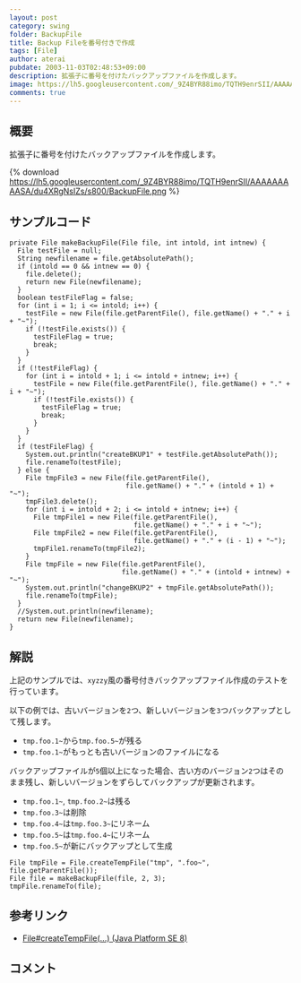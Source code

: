 ```yaml
---
layout: post
category: swing
folder: BackupFile
title: Backup Fileを番号付きで作成
tags: [File]
author: aterai
pubdate: 2003-11-03T02:48:53+09:00
description: 拡張子に番号を付けたバックアップファイルを作成します。
image: https://lh5.googleusercontent.com/_9Z4BYR88imo/TQTH9enrSII/AAAAAAAAASA/du4XRgNsIZs/s800/BackupFile.png
comments: true
---
```

## 概要
拡張子に番号を付けたバックアップファイルを作成します。

{% download https://lh5.googleusercontent.com/_9Z4BYR88imo/TQTH9enrSII/AAAAAAAAASA/du4XRgNsIZs/s800/BackupFile.png %}

## サンプルコード
<pre class="prettyprint"><code>private File makeBackupFile(File file, int intold, int intnew) {
  File testFile = null;
  String newfilename = file.getAbsolutePath();
  if (intold == 0 &amp;&amp; intnew == 0) {
    file.delete();
    return new File(newfilename);
  }
  boolean testFileFlag = false;
  for (int i = 1; i &lt;= intold; i++) {
    testFile = new File(file.getParentFile(), file.getName() + "." + i + "~");
    if (!testFile.exists()) {
      testFileFlag = true;
      break;
    }
  }
  if (!testFileFlag) {
    for (int i = intold + 1; i &lt;= intold + intnew; i++) {
      testFile = new File(file.getParentFile(), file.getName() + "." + i + "~");
      if (!testFile.exists()) {
        testFileFlag = true;
        break;
      }
    }
  }
  if (testFileFlag) {
    System.out.println("createBKUP1" + testFile.getAbsolutePath());
    file.renameTo(testFile);
  } else {
    File tmpFile3 = new File(file.getParentFile(),
                             file.getName() + "." + (intold + 1) + "~");
    tmpFile3.delete();
    for (int i = intold + 2; i &lt;= intold + intnew; i++) {
      File tmpFile1 = new File(file.getParentFile(),
                               file.getName() + "." + i + "~");
      File tmpFile2 = new File(file.getParentFile(),
                               file.getName() + "." + (i - 1) + "~");
      tmpFile1.renameTo(tmpFile2);
    }
    File tmpFile = new File(file.getParentFile(),
                            file.getName() + "." + (intold + intnew) + "~");
    System.out.println("changeBKUP2" + tmpFile.getAbsolutePath());
    file.renameTo(tmpFile);
  }
  //System.out.println(newfilename);
  return new File(newfilename);
}
</code></pre>

## 解説
上記のサンプルでは、`xyzzy`風の番号付きバックアップファイル作成のテストを行っています。

以下の例では、古いバージョンを`2`つ、新しいバージョンを`3`つバックアップとして残します。

- `tmp.foo.1~`から`tmp.foo.5~`が残る
- `tmp.foo.1~`がもっとも古いバージョンのファイルになる

<!-- dummy comment line for breaking list -->

バックアップファイルが`5`個以上になった場合、古い方のバージョン`2`つはそのまま残し、新しいバージョンをずらしてバックアップが更新されます。

- `tmp.foo.1~`, `tmp.foo.2~`は残る
- `tmp.foo.3~`は削除
- `tmp.foo.4~`は`tmp.foo.3~`にリネーム
- `tmp.foo.5~`は`tmp.foo.4~`にリネーム
- `tmp.foo.5~`が新にバックアップとして生成

<!-- dummy comment line for breaking list -->

<pre class="prettyprint"><code>File tmpFile = File.createTempFile("tmp", ".foo~", file.getParentFile());
File file = makeBackupFile(file, 2, 3);
tmpFile.renameTo(file);
</code></pre>

## 参考リンク
- [File#createTempFile(...) (Java Platform SE 8)](https://docs.oracle.com/javase/jp/8/docs/api/java/io/File.html#createTempFile-java.lang.String-java.lang.String-java.io.File-)

<!-- dummy comment line for breaking list -->

## コメント
